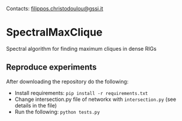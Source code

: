 Contacts: <filippos.christodoulou@gssi.it>

# SpectralMaxClique
Spectral algorithm for finding maximum cliques in dense RIGs

## Reproduce experiments

After downloading the repository do the following:
- Install requirements: `pip install -r requirements.txt`
- Change intersection.py file of networkx with `intersection.py` (see details in the file) 
- Run the following: `python tests.py`

